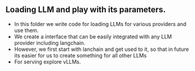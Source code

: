## Loading LLM and play with its parameters.
- In this folder we write code for loading LLMs for various
providers and use them.
- We create a interface that can be easily integrated with any
LLM provider including langchain.
- However, we first start with lanchain and get used to it, 
so that in future its easier for us to create something for all other LLMs
- For serving explore vLLMs.